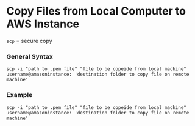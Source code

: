 # Copy Files from Local Computer to AWS Instance
`scp` = secure copy


### General Syntax
`scp -i "path to .pem file" "file to be copeide from local machine" username@amazoninstance: 'destination folder to copy file on remote machine'`

### Example
`scp -i "path to .pem file" "file to be copeide from local machine" username@amazoninstance: 'destination folder to copy file on remote machine'`
